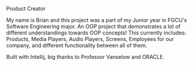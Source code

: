 Product Creator

My name is Brian and this project was a part of my Junior year in FGCU's Software Engineering major.
An OOP project that demonstrates a lot of different understandings towards OOP concepts!
This currently includes:
Products, Media Players, Audio Players, Screens, Employees for our company, and different functionality between all of them.

Built with Intellij, big thanks to Professor Vanselow and ORACLE.

